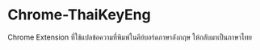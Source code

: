 # Chrome-ThaiKeyEng
Chrome Extension ที่ใช้แปลข้อความที่พิมพ์ในคีย์บอร์ดภาษาอังกฤษ ให้กลับมาเป็นภาษาไทย
